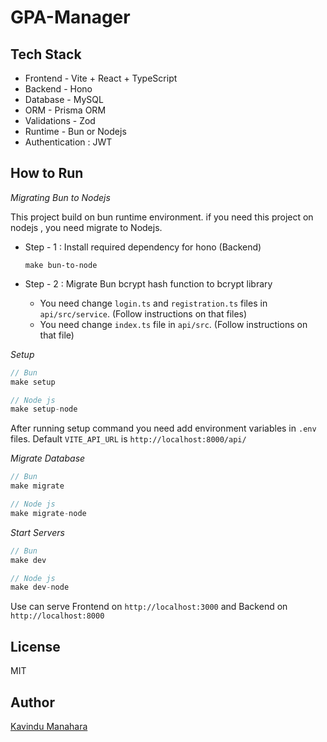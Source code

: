 # GPA-Manager

## Tech Stack

- Frontend - Vite + React + TypeScript
- Backend - Hono
- Database - MySQL
- ORM - Prisma ORM
- Validations - Zod
- Runtime - Bun or Nodejs
- Authentication : JWT

## How to Run

_Migrating Bun to Nodejs_

This project build on bun runtime environment. if you need this project on nodejs , you need migrate to Nodejs.

- Step - 1 : Install required dependency for hono (Backend)

  ```
  make bun-to-node
  ```

- Step - 2 : Migrate Bun bcrypt hash function to bcrypt library

  - You need change `login.ts` and `registration.ts` files in `api/src/service`. (Follow instructions on that files)
  - You need change `index.ts` file in `api/src`. (Follow instructions on that file)

_Setup_

```typescript
// Bun
make setup 

// Node js
make setup-node
```

After running setup command you need add environment variables in `.env` files. Default `VITE_API_URL` is `http://localhost:8000/api/`

_Migrate Database_

```typescript
// Bun
make migrate

// Node js
make migrate-node
```

_Start Servers_

```typescript
// Bun
make dev

// Node js
make dev-node
```

Use can serve Frontend on `http://localhost:3000` and Backend on `http://localhost:8000`

## License

MIT

## Author

[Kavindu Manahara](https://github.com/kavindu-mane)
